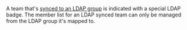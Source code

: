 A team that's [synced to an LDAP group](/admin/identity-and-access-management/using-ldap-for-enterprise-iam/using-ldap#enabling-ldap-sync) is indicated with a special LDAP badge. The member list for an LDAP synced team can only be managed from the LDAP group it's mapped to.
